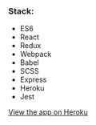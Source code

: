 ### Stack:
- ES6
- React
- Redux
- Webpack
- Babel
- SCSS
- Express
- Heroku
- Jest

[View the app on Heroku](https://expensify-react-example.herokuapp.com/)
